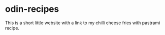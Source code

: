 # odin-recipes

This is a short little website with a link to my chilli cheese fries with pastrami recipe. 
